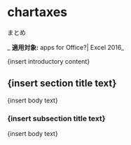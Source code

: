 
# chartaxes
まとめ

 _ **適用対象:** apps for Office?| Excel 2016_

{insert introductory content}

## {insert section title text}

{insert body text}


### {insert subsection title text}

{insert body text}

